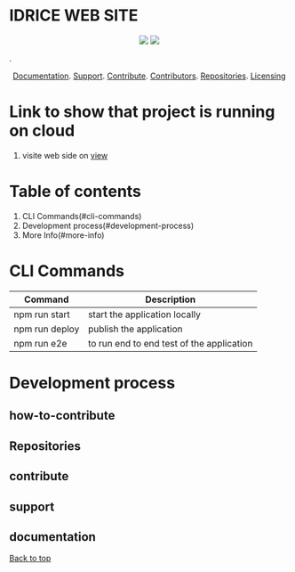 # IDRICE WEB SITE

<p align="center">
    <a href="https://github.com/idrice24/idrice/issues/" title="Open Issues"><img src="https://img.shields.io/github/issues/idrice24/idrice?style=flat-square "></a>
<a href="https://app.circleci.com/pipelines/github/idrice24/idrice" title="Circleci"><img src="https://img.shields.io/circleci/build/github/idrice24/idrice?color=green&logo=red&style=flat-square?style=flat-square"></a>
</p>
. 
<p align="center">
	<a href="#documentation">Documentation</a>.
	<a href="#support-and-feedback">Support</a>.
	<a href="#how-to-contribute">Contribute</a>.
	<a href="#contributors">Contributors</a>.
	<a href="#repositories">Repositories</a>.
	<a href="#liecensing">Licensing</a>
</p>

# Link to show that project  is running on cloud
1. visite web side on [view](https://idrice24.github.io/idrice/)
# Table of contents
1. CLI Commands(#cli-commands)
1. Development process(#development-process)
1. More Info(#more-info)


# CLI Commands
|Command|Description|
-------------|-------------
|npm run start | start the application locally|
|npm run deploy| publish the application  |
|npm run e2e| to run end to end test of the application  |
 
# Development process

## how-to-contribute

## Repositories

## contribute
## support
## documentation

[Back to top](#table-of-contents)



